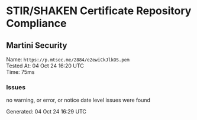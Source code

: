 # STIR/SHAKEN Certificate Repository Compliance

## Martini Security

Name: `https://p.mtsec.me/2884/e2ewiCkJlkOS.pem`\
Tested At: 04 Oct 24 16:20 UTC\
Time: 75ms

### Issues

no warning, or error, or notice date level issues were found

Generated: 04 Oct 24 16:29 UTC